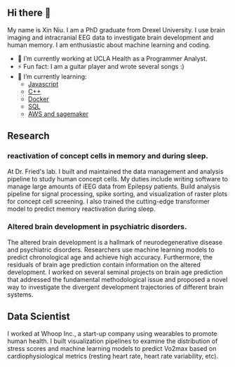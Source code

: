 ## Hi there 👋

My name is Xin Niu. I am a PhD graduate from Drexel University. I use brain imaging and intracranial EEG data to investigate brain development and human memory. I am enthusiastic about machine learning and coding.

- 🔭 I’m currently working at UCLA Health as a Programmer Analyst.
- ⚡ Fun fact: I am a guitar player and wrote several songs :)
- 🌱 I’m currently learning:
  - [Javascript](https://github.com/NxNiki/Udemy_JavaScript)
  - [C++](https://github.com/NxNiki/Cpp_Primer_Notes)
  - [Docker](https://github.com/NxNiki/docker_moshcourse)
  - [SQL](https://github.com/NxNiki/sql_moshcourse)
  - [AWS and sagemaker](https://github.com/NxNiki/udemy-aws-machine_learning)
  
## Research

### reactivation of concept cells in memory and during sleep.

At Dr. Fried's lab. I built and maintained the data management and analysis pipeline to study human concept cells. My duties include writing software to manage large amounts of iEEG data from Epilepsy patients. Build analysis pipeline for signal processing, spike sorting, and visualization of raster plots for concept cell screening. I also trained the cutting-edge transformer model to predict memory reactivation during sleep.

### Altered brain development in psychiatric disorders.

The altered brain development is a hallmark of neurodegenerative disease and psychiatric disorders. Researchers use machine learning models to predict chronological age and achieve high accuracy. Furthermore, the residuals of brain age prediction contain information on the altered development. I worked on several seminal projects on brain age prediction that addressed the fundamental methodological issue and proposed a novel way to investigate the divergent development trajectories of different brain systems.


## Data Scientist

I worked at Whoop Inc., a start-up company using wearables to promote human health. I built visualization pipelines to examine the distribution of stress scores and machine learning models to predict Vo2max based on cardiophysiological metrics (resting heart rate, heart rate variability, etc).


<!--
**NxNiki/NxNiki** is a ✨ _special_ ✨ repository because its `README.md` (this file) appears on your GitHub profile.

Here are some ideas to get you started:

- 🔭 I’m currently working on ...
- 🌱 I’m currently learning ...
- 👯 I’m looking to collaborate on ...
- 🤔 I’m looking for help with ...
- 💬 Ask me about ...
- 📫 How to reach me: ...
- 😄 Pronouns: ...
- ⚡ Fun fact: ...
-->
